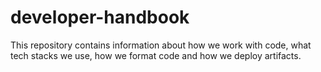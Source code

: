 # developer-handbook
This repository contains information about how we work with code, what tech stacks we use, how we format code and how we deploy artifacts.
